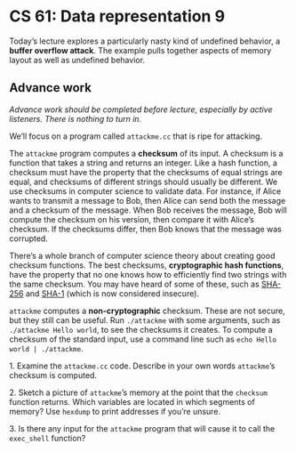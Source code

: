 CS 61: Data representation 9
============================

Today’s lecture explores a particularly nasty kind of undefined behavior, a
**buffer overflow attack**. The example pulls together aspects of memory
layout as well as undefined behavior.

Advance work
------------

*Advance work should be completed before lecture, especially by active
listeners. There is nothing to turn in.*

We’ll focus on a program called `attackme.cc` that is ripe for attacking.

The `attackme` program computes a **checksum** of its input. A checksum is a
function that takes a string and returns an integer. Like a hash function, a
checksum must have the property that the checksums of equal strings are equal,
and checksums of different strings should usually be different. We use
checksums in computer science to validate data. For instance, if Alice wants
to transmit a message to Bob, then Alice can send both the message and a
checksum of the message. When Bob receives the message, Bob will compute the
checksum on his version, then compare it with Alice’s checksum. If the
checksums differ, then Bob knows that the message was corrupted.

There’s a whole branch of computer science theory about creating good checksum
functions. The best checksums, **cryptographic hash functions**, have the
property that no one knows how to efficiently find two strings with the same
checksum. You may have heard of some of these, such as [SHA-256][] and
[SHA-1][] (which is now considered insecure).

`attackme` computes a **non-cryptographic** checksum. These are not secure,
but they still can be useful. Run `./attackme` with some arguments, such as
`./attackme Hello world`, to see the checksums it creates. To compute a
checksum of the standard input, use a command line such as `echo Hello world |
./attackme`.

1\. Examine the `attackme.cc` code. Describe in your own words `attackme`’s
checksum is computed.

2\. Sketch a picture of `attackme`’s memory at the point that the `checksum`
function returns. Which variables are located in which segments of memory? Use
`hexdump` to print addresses if you’re unsure.

3\. Is there any input for the `attackme` program that will cause it to call
the `exec_shell` function?

[SHA-1]: https://en.wikipedia.org/wiki/SHA-1
[SHA-256]: https://en.wikipedia.org/wiki/SHA-2
